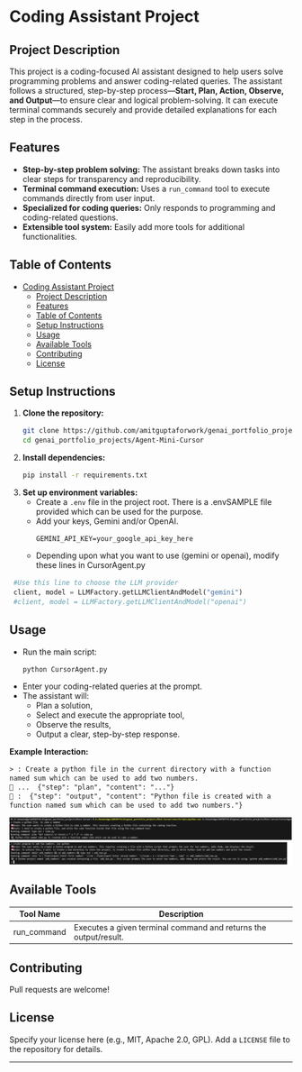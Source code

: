 # Coding Assistant Project

## Project Description

This project is a coding-focused AI assistant designed to help users solve programming problems and answer coding-related queries. The assistant follows a structured, step-by-step process—**Start, Plan, Action, Observe, and Output**—to ensure clear and logical problem-solving. It can execute terminal commands securely and provide detailed explanations for each step in the process.

## Features

- **Step-by-step problem solving:** The assistant breaks down tasks into clear steps for transparency and reproducibility.
- **Terminal command execution:** Uses a `run_command` tool to execute commands directly from user input.
- **Specialized for coding queries:** Only responds to programming and coding-related questions.
- **Extensible tool system:** Easily add more tools for additional functionalities.

## Table of Contents

- [Coding Assistant Project](#coding-assistant-project)
  - [Project Description](#project-description)
  - [Features](#features)
  - [Table of Contents](#table-of-contents)
  - [Setup Instructions](#setup-instructions)
  - [Usage](#usage)
  - [Available Tools](#available-tools)
  - [Contributing](#contributing)
  - [License](#license)

## Setup Instructions

1. **Clone the repository:**
   ```sh
   git clone https://github.com/amitguptaforwork/genai_portfolio_projects.git
   cd genai_portfolio_projects/Agent-Mini-Cursor
   ```
2. **Install dependencies:**
   ```sh
   pip install -r requirements.txt
   ```
3. **Set up environment variables:**
   - Create a `.env` file in the project root.  There is a .envSAMPLE file provided which can be used for the purpose.
   - Add your keys, Gemini and/or OpenAI.  
     ```
     GEMINI_API_KEY=your_google_api_key_here
     ```
   - Depending upon what you want to use (gemini or openai), modify these lines in CursorAgent.py
  ```python
   #Use this line to choose the LLM provider
   client, model = LLMFactory.getLLMClientAndModel("gemini")
   #client, model = LLMFactory.getLLMClientAndModel("openai")
   ```
## Usage

- Run the main script:
  ```sh
  python CursorAgent.py
  ```
- Enter your coding-related queries at the prompt.
- The assistant will:
  - Plan a solution,
  - Select and execute the appropriate tool,
  - Observe the results,
  - Output a clear, step-by-step response.

**Example Interaction:**
```
> : Create a python file in the current directory with a function named sum which can be used to add two numbers.
🧠 ...  {"step": "plan", "content": "..."}
🤖 :  {"step": "output", "content": "Python file is created with a function named sum which can be used to add two numbers."}
```
![Example Interaction](sampleRun.png)
## Available Tools

| Tool Name      | Description                                                        |
|----------------|--------------------------------------------------------------------|
| run_command    | Executes a given terminal command and returns the output/result.    |

## Contributing

Pull requests are welcome! 

## License

Specify your license here (e.g., MIT, Apache 2.0, GPL). Add a `LICENSE` file to the repository for details.

---


